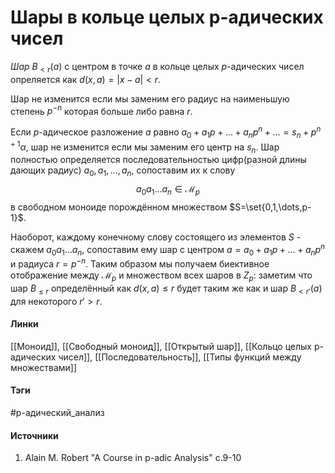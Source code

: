 # Шары в кольце целых p-адических чисел
*Шар* $B_{<r}(a)$ с центром в точке $a$ в кольце целых $p$-адических чисел опреляется как $d(x,a)=|x-a|<r$. 

Шар не изменится если мы заменим его радиус на наименьшую степень $p^{-n}$ которая больше либо равна $r$. 

Если $p$-адическое разложение $a$ равно $a_{0}+a_{1}p+\dots+a_{n}p^{n}+\dots=s_{n}+p^{n+1}\alpha$, шар не изменится если мы заменим его центр на $s_{n}$. Шар полностью определяется последовательностью цифр(разной длины дающих радиус) $a_{0},a_{1},\dots,a_{n}$, сопоставим их к слову 
$$
a_{0}a_{1}\dots a_{n}\in\mathcal{M}_{p}
$$
в свободном моноиде порождённом множеством $S=\set{0,1,\dots,p-1}$.

Наоборот, каждому конечному слову состоящего из элементов $S$ - скажем $a_{0}a_{1}\dots a_{n}$, сопоставим ему шар с центром $a=a_{0}+a_{1}p+\dots+a_{n}p^{n}$ и радиуса $r=p^{-n}$. Таким образом мы получаем биективное отображение между $\mathcal{M}_{p}$ и множеством всех шаров в $Z_{p}$: заметим что шар $B_{\le r}$ определённый как $d(x,a)\le r$ будет таким же как и шар $B_{<r'}(a)$ для некоторого $r'>r$.
#### Линки
 [[Моноид]],
 [[Свободный моноид]],
 [[Открытый шар]],
 [[Кольцо целых p-адических чисел]],
 [[Последовательность]],
 [[Типы функций между множествами]]
#### Тэги
 #p-адический_анализ 
#### Источники
1. Alain M. Robert "A Course in p-adic Analysis" c.9-10